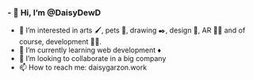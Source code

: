 

### - 👋 Hi, I’m @DaisyDewD
- 👀 I’m interested in arts 🖌️, pets 🐾, drawing ✒️, design 🧩, AR 🤳🏿 and of course, development 👩‍💻.
- 🌱 I’m currently learning web development ♦️
- 💞️ I’m looking to collaborate in a big company
- 📫 How to reach me: daisygarzon.work 

<!---
DaisyDewD/DaisyDewD is a ✨ special ✨ repository because its `README.md` (this file) appears on your GitHub profile.
You can click the Preview link to take a look at your changes.
--->
